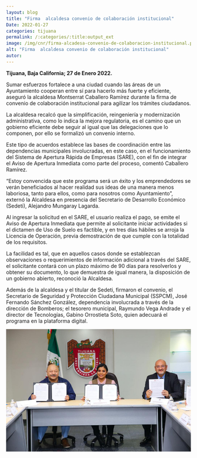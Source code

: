 ```yaml
---
layout: blog
title: "Firma  alcaldesa convenio de colaboración institucional"
Date: 2022-01-27
categories: tijuana
permalink: /:categories/:title:output_ext
image: /img/cnr/firma-alcadesa-convenio-de-colaboracion-institucional.png
alt: "Firma  alcaldesa convenio de colaboración institucional"
autor:
---
```


**Tijuana, Baja California; 27 de Enero 2022.** 

Sumar esfuerzos fortalece a una ciudad cuando las áreas de un Ayuntamiento cooperan entre sí para hacerlo más fuerte y eficiente, aseguró la alcaldesa Montserrat Caballero Ramírez durante la firma de convenio de colaboración institucional para agilizar los trámites ciudadanos.

La alcaldesa recalcó que la simplificación, reingeniería y modernización administrativa, como lo indica la mejora regulatoria, es el camino que un gobierno eficiente debe seguir al igual que las delegaciones que lo componen, por ello se formalizó un convenio interno.

Este tipo de acuerdos establece las bases de coordinación entre las dependencias municipales involucradas, en este caso, en el  funcionamiento del Sistema de Apertura Rápida de Empresas (SARE), con el fin de integrar el Aviso de Apertura Inmediata como parte del proceso, comentó Caballero Ramírez. 

“Estoy convencida que este programa será un éxito y los emprendedores se verán beneficiados al hacer realidad sus ideas de una manera menos laboriosa, tanto para ellos, como para nosotros como Ayuntamiento”, externó la Alcaldesa en presencia del Secretario de Desarrollo Económico (Sedeti), Alejandro Mungaray Lagarda. 

Al ingresar la solicitud en el SARE, el usuario realiza el pago, se emite el Aviso de Apertura Inmediata que permite al solicitante iniciar actividades si el dictamen de Uso de Suelo es factible, y en tres días hábiles se arroja la Licencia de Operación, previa demostración de que cumple con la totalidad de los requisitos.


La facilidad es tal, que en aquellos casos donde se establezcan observaciones o requerimientos de información adicional a través del SARE, el solicitante contará con un plazo máximo de 90 días para resolverlos y obtener su documento, lo que demuestra de igual manera, la disposición de un gobierno abierto, reconoció la Alcaldesa.   
 
Además de la alcaldesa y el titular de Sedeti, firmaron el convenio, el Secretario de Seguridad y Protección Ciudadana Municipal (SSPCM), José Fernando Sánchez González, dependencia involucrada a través de la dirección de Bomberos; el tesorero municipal, Raymundo Vega Andrade y el director de Tecnologías, Gabino Orrostieta Soto, quien adecuará el programa en la plataforma digital.

<div id="carouselExampleSlidesOnly" class="carousel slide" data-ride="carousel">
  <div class="carousel-inner">
    <div class="carousel-item active">
       <img class="d-block w-100" src="/img/cnr/firma-alcadesa-convenio-de-colaboracion-institucional.png" loading="lazy"  alt="Firma  alcaldesa convenio de colaboración institucional">
    </div>
  </div>
</div>